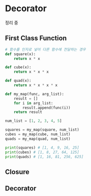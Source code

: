 # Decorator

정리 중



## First Class Function

```python
# 함수를 인자로 넣어 다른 함수에 전달하는 경우
def square(x):
    return x * x

def cube(x):
    return x * x * x

def quad(x):
    return x * x * x * x

def my_map(func, arg_list):
    result = []
    for i in arg_list:
        result.append(func(i))
    return result

num_list = [1, 2, 3, 4, 5]

squares = my_map(square, num_list)
cubes = my_map(cube, num_list)
quads = my_map(quad, num_list)

print(squares) # [1, 4, 9, 16, 25]
print(cubes) # [1, 8, 27, 64, 125]
print(quads) # [1, 16, 81, 256, 625]
```





## Closure



## Decorator
